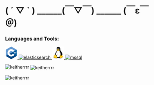 # ( ´ ▽ ` ) ______(￣▽￣) ______ (￣ε￣＠) 


<h3 align="left">Languages and Tools:</h3>
<p align="left"> <a href="https://www.w3schools.com/cpp/" target="_blank" rel="noreferrer"> <img src="https://raw.githubusercontent.com/devicons/devicon/master/icons/cplusplus/cplusplus-original.svg" alt="cplusplus" width="40" height="40"/> </a> <a href="https://www.elastic.co" target="_blank" rel="noreferrer"> <img src="https://www.vectorlogo.zone/logos/elastic/elastic-icon.svg" alt="elasticsearch" width="40" height="40"/> </a> <a href="https://www.linux.org/" target="_blank" rel="noreferrer"> <img src="https://raw.githubusercontent.com/devicons/devicon/master/icons/linux/linux-original.svg" alt="linux" width="40" height="40"/> </a> <a href="https://www.microsoft.com/en-us/sql-server" target="_blank" rel="noreferrer"> <img src="https://www.svgrepo.com/show/303229/microsoft-sql-server-logo.svg" alt="mssql" width="40" height="40"/> </a> </p>

<p><img align="left" src="https://github-readme-stats.vercel.app/api/top-langs?username=keitherrrr&show_icons=true&locale=en&layout=compact" alt="keitherrrr" /></p>

<p>&nbsp;<img align="center" src="https://github-readme-stats.vercel.app/api?username=keitherrrr&show_icons=true&locale=en" alt="keitherrrr" /></p>

<p><img align="center" src="https://github-readme-streak-stats.herokuapp.com/?user=keitherrrr&" alt="keitherrrr" /></p>
